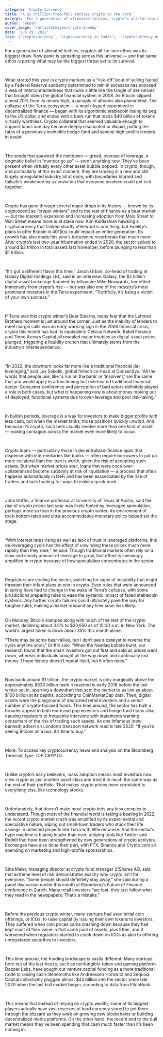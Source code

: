 ```yaml
---
category: 'Crypto Currency' 
title: 'A $2 trillion free-fall rattles crypto to the core'
excerpt: 'For a generation of alienated techies, crypto’s all-for-one ethos was its biggest draw. Now panic is spreading across this universe'
author: 'Akash'
cover_image: '/articleImages/crypto-5.webp'
date: 'Jun 29. 2022'
tags: ['cryptocurrency', 'cryptocurrency in india',  'cryptocurrency news', 'cryptocurrency price',  ]
---
```


For a generation of alienated techies, crypto’s all-for-one ethos was its biggest draw. Now panic is spreading across this universe — and that same ethos is posing what may be the biggest threat yet to its survival.

<br/>

What started this year in crypto markets as a “risk-off” bout of selling fueled by a Federal Reserve suddenly determined to rein in excesses has exposed a web of interconnectedness that looks a little like the tangle of derivatives that brought down the global financial system in 2008. As Bitcoin slipped almost 70% from its record high, a panoply of altcoins also plummeted. The collapse of the Terra ecosystem — a much-hyped experiment in decentralized finance — began with its algorithmic stablecoin losing its peg to the US dollar, and ended with a bank run that made $40 billion of tokens virtually worthless. Crypto collateral that seemed valuable enough to support loans one day became deeply discounted or illiquid, putting the fates of a previously invincible hedge fund and several high-profile lenders in doubt.

<br/>

The seeds that spawned the meltdown — greed, overuse of leverage, a dogmatic belief in “number go up” — aren’t anything new. They’ve been present when virtually every other asset bubble popped. In crypto, though, and particularly at this exact moment, they are landing in a new and still largely unregulated industry all at once, with boundaries blurred and failsafe’s weakened by a conviction that everyone involved could get rich together.

<br/>

Crypto has gone through several major drops in its history — known by its cognoscenti as “crypto winters” and to the rest of finance as a bear market — but the market’s expansion and increasing adoption from Main Street to Wall Street means more is at stake now. Kim Kardashian hawking a cryptocurrency that tanked shortly afterward is one thing, but Fidelity’s plans to offer Bitcoin in 401(k)s could impact an entire generation. Its growth has also made this year’s turbulence reverberate that much more: After crypto’s last two-year hibernation ended in 2020, the sector spiked to around $3 trillion in total assets last November, before plunging to less than $1 trillion.

<br/>

“It’s got a different flavor this time,” Jason Urban, co-head of trading at Galaxy Digital Holdings Ltd., said in an interview. Galaxy, the $2 billion digital-asset brokerage founded by billionaire Mike Novogratz, benefited immensely from crypto’s rise — but was also one of the industry’s most prominent investors in the Terra experiment. “Truthfully, it’s being a victim of your own success.”

<br/>

If Terra was this crypto winter’s Bear Stearns, many fear that the Lehman Brothers moment is just around the corner. Just as the inability of lenders to meet margin calls was an early warning sign in the 2008 financial crisis, crypto this month has had its equivalent: Celsius Network, Babel Finance and Three Arrows Capital all revealed major troubles as digital-asset prices plunged, triggering a liquidity crunch that ultimately stems from the industry’s interdependence.

<br/>

“In 2022, the downturn looks far more like a traditional financial de-leveraging,” said Lex Sokolin, global fintech co-head at ConsenSys. “All the words that people use, like ‘a run on the bank’ or ‘insolvent,’ are the same that you would apply to a functioning but overheated traditional financial sector. Consumer confidence and perception of bad actors definitely played a role in both cases, but what is happening now is about money moving out of deployed, functional systems due to over-leverage and poor risk-taking.”

<br/>

In bullish periods, leverage is a way for investors to make bigger profits with less cash, but when the market tanks, those positions quickly unwind. And because it’s crypto, such bets usually involve more than one kind of asset — making contagion across the market even more likely to occur.

<br/>

Crypto loans — particularly those in decentralized-finance apps that dispense with intermediaries like banks — often require borrowers to put up more collateral than the loan is worth, given the risk of accepting such assets. But when market prices sour, loans that were once over-collateralized become suddenly at risk of liquidation — a process that often happens automatically in DeFi and has been exacerbated by the rise of traders and bots hunting for ways to make a quick buck.

<br/>

John Griffin, a finance professor at University of Texas at Austin, said the rise of crypto prices last year was likely fueled by leveraged speculation, perhaps more so than in the previous crypto winter. An environment of rock-bottom rates and ultra-accommodative monetary policy helped set the stage.

<br/>

“With interest rates rising as well as lack of trust in leveraged platforms, this de-leveraging cycle has the effect of unwinding these prices much more rapidly than they rose,” he said. Though traditional markets often rely on a slow and steady amount of leverage to grow, that effect is seemingly amplified in crypto because of how speculation concentrates in the sector.

<br/>

Regulators are circling the sector, watching for signs of instability that might threaten their infant plans to rein in crypto. Even rules that were announced in spring have had to change in the wake of Terra’s collapse, with some jurisdictions preparing rules to ease the systemic impact of failed stablecoin systems. Any further crypto failures could ultimately pave the way for tougher rules, making a market rebound any time soon less likely.

<br/>
On Monday, Bitcoin slumped along with much of the rest of the crypto market, declining about 3.5% to $20,650 as of 10:30 a.m. in New York. The world’s largest token is down about 35% this month alone.

<br/>

“There may be some bear rallies, but I don’t see a catalyst to reverse the cycle anytime soon,” Griffin said. “When the Nasdaq bubble burst, our research found that the smart investors got out first and sold as prices went down, whereas individuals bought all the way down and continually lost money. I hope history doesn’t repeat itself, but it often does.”

<br/>

Now back around $1 trillion, the crypto market is only marginally above the approximately $830 billion mark it reached in early 2018 before the last winter set in, spurring a downdraft that sent the market to as low as about $100 billion at its depths, according to CoinMarketCap data. Then, digital assets were the playground of dedicated retail investors and a select number of crypto-focused funds. This time around, the sector has built a broader appeal to both mom and pop investors and hedge fund titans alike, causing regulators to frequently intervene with statements warning consumers of the risk of trading such assets. As one infamous (now banned) advert on London’s transport network read in late 2020: “If you’re seeing Bitcoin on a bus, it’s time to buy.”

<br/>

More: To access key cryptocurrency news and analysis on the Bloomberg Terminal, type TOP CRYPTO <GO>.

<br/>

Unlike crypto’s early believers, mass adoption means most investors now view crypto as just another asset class and treat it in much the same way as the rest of their portfolio. That makes crypto prices more correlated to everything else, like technology stocks.

<br/>

Unfortunately, that doesn’t make most crypto bets any less complex to understand. Though most of the financial world is taking a beating in 2022, the recent crypto market crash was amplified by its experimental and speculative nature, wiping out small-town traders who stuck their life savings in untested projects like Terra with little recourse. And the sector’s hype machine is blaring louder than ever, utilizing tools like Twitter and Reddit that have been strengthened by new generations of crypto acolytes. Exchanges have also done their part, with FTX, Binance and Crypto.com all spending on marketing and high-profile sponsorships.

<br/>

Sina Meier, managing director at crypto fund manager 21Shares AG, said that extreme level of risk demonstrates exactly why crypto isn’t for everyone. “Some people should definitely stay away,” she said during a panel discussion earlier this month at Bloomberg’s Future of Finance conference in Zurich. Many retail investors “are lost, they just follow what they read in the newspapers. That’s a mistake.”

<br/>

Before the previous crypto winter, many startups had used initial coin offerings, or ICOs, to raise capital by issuing their own tokens to investors. They suffered when coin prices came crashing down because they had kept most of their value in that same pool of assets, plus Ether, and it worsened when regulators started to crack down on ICOs as akin to offering unregistered securities to investors.

<br/>

This time around, the funding landscape is vastly different. Many startups born out of the last freeze, such as nonfungible-token and gaming platform Dapper Labs, have sought out venture capital funding as a more traditional route to raising cash. Behemoths like Andreessen Horowitz and Sequoia Capital collectively plugged almost $43 billion into the sector since late 2020 when the last bull market began, according to data from PitchBook.

<br/>

This means that instead of relying on crypto wealth, some of its biggest players actually have vast reserves of hard currency stored to get them through the blizzard as they work on growing new blockchains or building decentralized media platforms. On the other hand, the recent end to the bull market means they’ve been spending that cash much faster than it’s been coming in.

<br/>